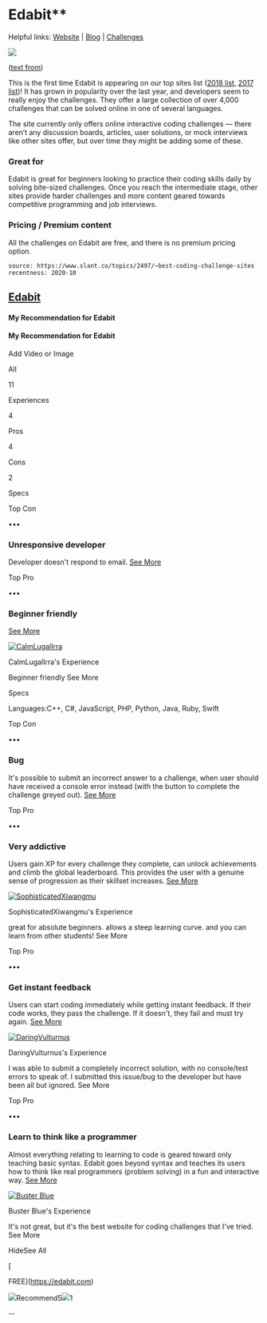 # Edabit\*\*

Helpful links: [Website](https://edabit.com/) | [Blog](https://dev.to/edabit) | [Challenges](https://edabit.com/challenges)

![](https://www.freecodecamp.org/news/content/images/2020/05/edabit-hero.png)

([text from](https://www.freecodecamp.org/news/the-8-most-popular-coding-challenge-websites-of-2020/))

This is the first time Edabit is appearing on our top sites list ([2018 list](https://medium.com/coderbyte/the-10-best-coding-challenge-websites-for-2018-12b57645b654), [2017 list](/news/the-10-most-popular-coding-challenge-websites-of-2016-fb8a5672d22f/))! It has grown in popularity over the last year, and developers seem to really enjoy the challenges. They offer a large collection of over 4,000 challenges that can be solved online in one of several languages.

The site currently only offers online interactive coding challenges — there aren’t any discussion boards, articles, user solutions, or mock interviews like other sites offer, but over time they might be adding some of these.

### Great for

Edabit is great for beginners looking to practice their coding skills daily by solving bite-sized challenges. Once you reach the intermediate stage, other sites provide harder challenges and more content geared towards competitive programming and job interviews.

### Pricing / Premium content

All the challenges on Edabit are free, and there is no premium pricing option.

```scrap
source: https://www.slant.co/topics/2497/~best-coding-challenge-sites
recentness: 2020-10
```

## [Edabit](/topics/2497/viewpoints/13/~best-coding-challenge-sites~edabit "Edabit")

#### My Recommendation for Edabit

#### My Recommendation for Edabit

Add Video or Image

All

11

Experiences

4

Pros

4

Cons

2

Specs

Top Con

•••

### Unresponsive developer

Developer doesn't respond to email. [See More](/topics/2497/viewpoints/13/~best-coding-challenge-sites~edabit#4)

Top Pro

•••

### Beginner friendly

[See More](/topics/2497/viewpoints/13/~best-coding-challenge-sites~edabit#6)

[![CalmLugalIrra](https://avatars.slant.co/identicons/50/0d116544-36e3-40c1-9f2f-c51e2c56d161)](/users/CalmLugalIrra4894)

CalmLugalIrra's Experience

Beginner friendly See More

Specs

Languages:C++, C#, JavaScript, PHP, Python, Java, Ruby, Swift

Top Con

•••

### Bug

It's possible to submit an incorrect answer to a challenge, when user should have received a console error instead (with the button to complete the challenge greyed out). [See More](/topics/2497/viewpoints/13/~best-coding-challenge-sites~edabit#3)

Top Pro

•••

### Very addictive

Users gain XP for every challenge they complete, can unlock achievements and climb the global leaderboard. This provides the user with a genuine sense of progression as their skillset increases. [See More](/topics/2497/viewpoints/13/~best-coding-challenge-sites~edabit#5)

[![SophisticatedXiwangmu](https://avatars.slant.co/identicons/50/4aa938ee-f426-4638-95e7-d8782d166468)](/users/SophisticatedXiwangmu6108)

SophisticatedXiwangmu's Experience

great for absolute beginners. allows a steep learning curve. and you can learn from other students! See More

Top Pro

•••

### Get instant feedback

Users can start coding immediately while getting instant feedback. If their code works, they pass the challenge. If it doesn't, they fail and must try again. [See More](/topics/2497/viewpoints/13/~best-coding-challenge-sites~edabit#2)

[![DaringVulturnus](https://avatars.slant.co/identicons/50/724bc30c-0f33-476d-9d6b-764cda6ec19b)](/users/DaringVulturnus)

DaringVulturnus's Experience

I was able to submit a completely incorrect solution, with no console/test errors to speak of. I submitted this issue/bug to the developer but have been all but ignored. See More

Top Pro

•••

### Learn to think like a programmer

Almost everything relating to learning to code is geared toward only teaching basic syntax. Edabit goes beyond syntax and teaches its users how to think like real programmers (problem solving) in a fun and interactive way. [See More](/topics/2497/viewpoints/13/~best-coding-challenge-sites~edabit#1)

[![Buster Blue](https://ucarecdn.com/d29f3239-1809-4446-89b2-092e02398376/-/format/jpeg/-/progressive/yes/-/scale_crop/50x50/center/)](/users/bubl)

Buster Blue's Experience

It's not great, but it's the best website for coding challenges that I've tried. See More

HideSee All

[

FREE](https://edabit.com)

![](/images/icons/detailed/thumbs-up.svg)Recommend5![](/images/icons/detailed/thumbs-down.svg)1

\--
